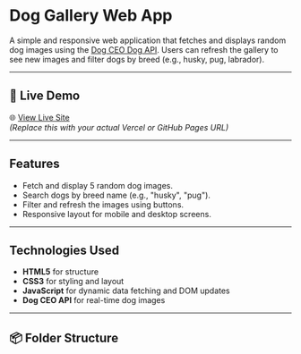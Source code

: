 # Dog Gallery Web App

A simple and responsive web application that fetches and displays random dog images using the [Dog CEO Dog API](https://dog.ceo/dog-api/). Users can refresh the gallery to see new images and filter dogs by breed (e.g., husky, pug, labrador).

---

## 🔗 Live Demo

🌐 [View Live Site](https://dog-gallery-delta.vercel.app/)  
*(Replace this with your actual Vercel or GitHub Pages URL)*

---

##  Features

- Fetch and display 5 random dog images.
- Search dogs by breed name (e.g., "husky", "pug").
- Filter and refresh the images using buttons.
- Responsive layout for mobile and desktop screens.

---

## Technologies Used

- **HTML5** for structure
- **CSS3** for styling and layout
- **JavaScript** for dynamic data fetching and DOM updates
- **Dog CEO API** for real-time dog images

---

## 📦 Folder Structure

